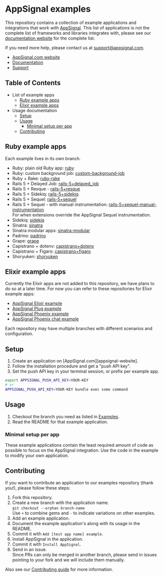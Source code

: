 # AppSignal examples

This repository contains a collection of example applications and integrations
that work with [AppSignal][appsignal]. This list of applications is not
the complete list of frameworks and libraries integrates with, please see our
[documentation website][docs] for the complete list.

If you need more help, please contact us at [support@appsignal.com][contact].

- [AppSignal.com website][appsignal]
- [Documentation][docs]
- [Support][contact]

## Table of Contents

- List of example apps
  - [Ruby example apps](#ruby-example-apps)
  - [Elixir example apps](#elixir-example-apps)
- Usage documentation
  - [Setup](#setup)
  - [Usage](#usage)
    - [Minimal setup per app](#minimal-setup-per-app)
  - [Contributing](#contributing)

## Ruby example apps

Each example lives in its own branch.

- Ruby: plain old Ruby app: [ruby](../../tree/ruby)
- Ruby: custom background job: [custom-background-job](../../tree/custom-background-job)
- Ruby + Rake: [ruby-rake](../../tree/ruby-rake)
- Rails 5 + Delayed Job: [rails-5+delayed_job](../../tree/rails-5+delayed_job)
- Rails 5 + Resque - [rails-5+resque](../../tree/rails-5+resque)
- Rails 5 + Sidekiq: [rails-5+sidekiq](../../tree/rails-5+sidekiq)
- Rails 5 + Sequel: [rails-5+sequel](../../tree/rails-5+sequel)
- Rails 5 + Sequel - with manual instrumentation:
  [rails-5+sequel-manual-instrumentation](../../tree/rails-5+sequel-manual-instrumentation)  
  For when extensions override the AppSignal Sequel instrumentation.
- Sidekiq: [sidekiq](../../tree/sidekiq)
- Sinatra: [sinatra](../../tree/sinatra)
- Sinatra modular apps: [sinatra-modular](../../tree/sinatra-modular)
- Padrino: [padrino](../../tree/padrino)
- Grape: [grape](../../tree/grape)
- Capistrano + dotenv: [capistrano+dotenv](../../tree/capistrano+dotenv)
- Capistrano + Figaro: [capistrano+figaro](../../tree/capistrano+figaro)
- Shoryuken: [shoryuken](../../tree/shoryuken)

## Elixir example apps

Currently the Elixir apps are not added to this repository, we have plans to do
so at a later time. For now you can refer to these repositories for Elixir
example apps:

- [AppSignal Elixir example](https://github.com/jeffkreeftmeijer/appsignal-elixir-example)
- [AppSignal Plug example](https://github.com/jeffkreeftmeijer/appsignal-plug-example)
- [AppSignal Phoenix example](https://github.com/jeffkreeftmeijer/appsignal-phoenix-example)
- [AppSignal Phoenix chat example](https://github.com/jeffkreeftmeijer/appsignal-phoenix-chat-example)

Each repository may have multiple branches with different scenarios and
configuration.

## Setup

1. Create an application on [AppSignal.com][appsignal-website].
2. Follow the installation procedure and get a "push API key".
3. Set the push API key in your terminal session, or prefix per example app.

```bash
export APPSIGNAL_PUSH_API_KEY=YOUR-KEY
# or
APPSIGNAL_PUSH_API_KEY=YOUR-KEY bundle exec some command
```

## Usage

1. Checkout the branch you need as listed in [Examples](#ruby-example-apps).
2. Read the README for that example application.

### Minimal setup per app

These example applications contain the least required amount of code as
possible to focus on the AppSignal integration. Use the code in the example to
modify your own application.

## Contributing

If you want to contribute an application to our examples repository (thank
you!), please follow these steps:

1. Fork this repository.
2. Create a new branch with the application name.  
   `git checkout --orphan branch-name`  
   Use `+` to combine gems and `-` to indicate variations on other examples.
3. Add an example application.
4. Document the example application's along with its usage in the README.
5. Commit it with `Add [test app name] example`.
6. Install AppSignal in the application.
7. Commit it with `Install AppSignal`.
8. Send in an issue.  
   Since PRs can only be merged in another branch, please send in issues
   pointing to your fork and we will include them manually.

Also see our [Contributing guide][contributing-guide] for more information.

[appsignal]: https://appsignal.com
[contact]: mailto:support@appsignal.com
[docs]: https://docs.appsignal.com
[contributing-guide]: https://docs.appsignal.com/contributing
